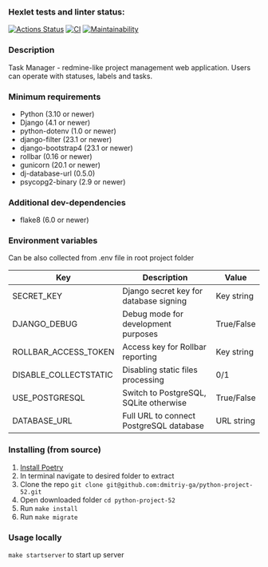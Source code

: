### Hexlet tests and linter status:
[![Actions Status](https://github.com/dmitriy-ga/python-project-52/workflows/hexlet-check/badge.svg)](https://github.com/dmitriy-ga/python-project-52/actions)
[![CI](https://github.com/dmitriy-ga/python-project-52/actions/workflows/CI.yml/badge.svg)](https://github.com/dmitriy-ga/python-project-52/actions/workflows/CI.yml)
[![Maintainability](https://api.codeclimate.com/v1/badges/28d73cb13a60e2595aba/maintainability)](https://codeclimate.com/github/dmitriy-ga/python-project-52/maintainability)

### Description
Task Manager - redmine-like project management web application. Users can operate with statuses, labels and tasks.

### Minimum requirements
- Python (3.10 or newer)
- Django (4.1 or newer)
- python-dotenv (1.0 or newer)
- django-filter (23.1 or newer)
- django-bootstrap4 (23.1 or newer)
- rollbar (0.16 or newer)
- gunicorn (20.1 or newer)
- dj-database-url (0.5.0)
- psycopg2-binary (2.9 or newer)

### Additional dev-dependencies
- flake8 (6.0 or newer)

### Environment variables
Can be also collected from .env file in root project folder

| Key                   | Description                             | Value      |
|-----------------------|-----------------------------------------|------------|
| SECRET_KEY            | Django secret key for database signing  | Key string |
| DJANGO_DEBUG          | Debug mode for development purposes     | True/False |
| ROLLBAR_ACCESS_TOKEN  | Access key for Rollbar reporting        | Key string |
| DISABLE_COLLECTSTATIC | Disabling static files processing       | 0/1        |
| USE_POSTGRESQL        | Switch to PostgreSQL, SQLite otherwise  | True/False |
| DATABASE_URL          | Full URL to connect PostgreSQL database | URL string |

### Installing (from source)
1. [Install Poetry](https://python-poetry.org/docs/#installation)
2. In terminal navigate to desired folder to extract
3. Clone the repo `git clone git@github.com:dmitriy-ga/python-project-52.git`
4. Open downloaded folder `cd python-project-52`
5. Run `make install`
6. Run `make migrate`

### Usage locally
`make startserver` to start up server